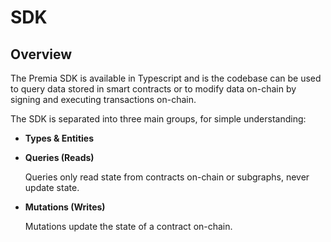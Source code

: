 # SDK

## Overview

The Premia SDK is available in Typescript and is the codebase can be used to query data stored in smart contracts or to modify data on-chain by signing and executing transactions on-chain.

The SDK is separated into three main groups, for simple understanding:

* **Types & Entities**
*   **Queries (Reads)**

    Queries only read state from contracts on-chain or subgraphs, never update state.
*   **Mutations (Writes)**

    Mutations update the state of a contract on-chain.
